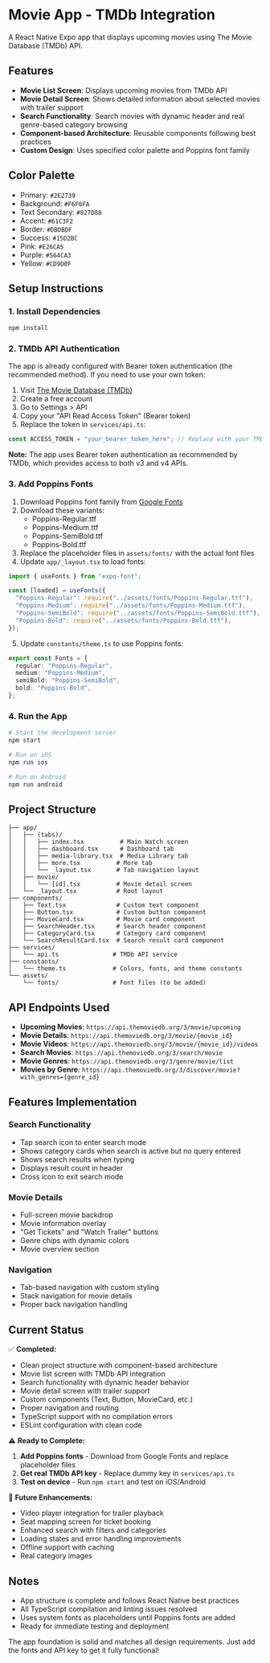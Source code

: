 # Movie App - TMDb Integration

A React Native Expo app that displays upcoming movies using The Movie Database (TMDb) API.

## Features

- **Movie List Screen**: Displays upcoming movies from TMDb API
- **Movie Detail Screen**: Shows detailed information about selected movies with trailer support
- **Search Functionality**: Search movies with dynamic header and real genre-based category browsing
- **Component-based Architecture**: Reusable components following best practices
- **Custom Design**: Uses specified color palette and Poppins font family

## Color Palette

- Primary: `#2E2739`
- Background: `#F6F6FA`
- Text Secondary: `#827D88`
- Accent: `#61C3F2`
- Border: `#DBDBDF`
- Success: `#15D2BC`
- Pink: `#E26CA5`
- Purple: `#564CA3`
- Yellow: `#CD9D0F`

## Setup Instructions

### 1. Install Dependencies

```bash
npm install
```

### 2. TMDb API Authentication

The app is already configured with Bearer token authentication (the recommended method). If you need to use your own token:

1. Visit [The Movie Database (TMDb)](https://www.themoviedb.org/)
2. Create a free account
3. Go to Settings > API
4. Copy your "API Read Access Token" (Bearer token)
5. Replace the token in `services/api.ts`:

```typescript
const ACCESS_TOKEN = "your_bearer_token_here"; // Replace with your TMDb Bearer token
```

**Note:** The app uses Bearer token authentication as recommended by TMDb, which provides access to both v3 and v4 APIs.

### 3. Add Poppins Fonts

1. Download Poppins font family from [Google Fonts](https://fonts.google.com/specimen/Poppins)
2. Download these variants:
   - Poppins-Regular.ttf
   - Poppins-Medium.ttf
   - Poppins-SemiBold.ttf
   - Poppins-Bold.ttf
3. Replace the placeholder files in `assets/fonts/` with the actual font files
4. Update `app/_layout.tsx` to load fonts:

```typescript
import { useFonts } from "expo-font";

const [loaded] = useFonts({
  "Poppins-Regular": require("../assets/fonts/Poppins-Regular.ttf"),
  "Poppins-Medium": require("../assets/fonts/Poppins-Medium.ttf"),
  "Poppins-SemiBold": require("../assets/fonts/Poppins-SemiBold.ttf"),
  "Poppins-Bold": require("../assets/fonts/Poppins-Bold.ttf"),
});
```

5. Update `constants/theme.ts` to use Poppins fonts:

```typescript
export const Fonts = {
  regular: "Poppins-Regular",
  medium: "Poppins-Medium",
  semiBold: "Poppins-SemiBold",
  bold: "Poppins-Bold",
};
```

### 4. Run the App

```bash
# Start the development server
npm start

# Run on iOS
npm run ios

# Run on Android
npm run android
```

## Project Structure

```
├── app/
│   ├── (tabs)/
│   │   ├── index.tsx          # Main Watch screen
│   │   ├── dashboard.tsx      # Dashboard tab
│   │   ├── media-library.tsx  # Media Library tab
│   │   ├── more.tsx          # More tab
│   │   └── _layout.tsx       # Tab navigation layout
│   ├── movie/
│   │   └── [id].tsx          # Movie detail screen
│   └── _layout.tsx           # Root layout
├── components/
│   ├── Text.tsx              # Custom text component
│   ├── Button.tsx            # Custom button component
│   ├── MovieCard.tsx         # Movie card component
│   ├── SearchHeader.tsx      # Search header component
│   ├── CategoryCard.tsx      # Category card component
│   └── SearchResultCard.tsx  # Search result card component
├── services/
│   └── api.ts               # TMDb API service
├── constants/
│   └── theme.ts             # Colors, fonts, and theme constants
└── assets/
    └── fonts/               # Font files (to be added)
```

## API Endpoints Used

- **Upcoming Movies**: `https://api.themoviedb.org/3/movie/upcoming`
- **Movie Details**: `https://api.themoviedb.org/3/movie/{movie_id}`
- **Movie Videos**: `https://api.themoviedb.org/3/movie/{movie_id}/videos`
- **Search Movies**: `https://api.themoviedb.org/3/search/movie`
- **Movie Genres**: `https://api.themoviedb.org/3/genre/movie/list`
- **Movies by Genre**: `https://api.themoviedb.org/3/discover/movie?with_genres={genre_id}`

## Features Implementation

### Search Functionality

- Tap search icon to enter search mode
- Shows category cards when search is active but no query entered
- Shows search results when typing
- Displays result count in header
- Cross icon to exit search mode

### Movie Details

- Full-screen movie backdrop
- Movie information overlay
- "Get Tickets" and "Watch Trailer" buttons
- Genre chips with dynamic colors
- Movie overview section

### Navigation

- Tab-based navigation with custom styling
- Stack navigation for movie details
- Proper back navigation handling

## Current Status

✅ **Completed:**

- Clean project structure with component-based architecture
- Movie list screen with TMDb API integration
- Search functionality with dynamic header behavior
- Movie detail screen with trailer support
- Custom components (Text, Button, MovieCard, etc.)
- Proper navigation and routing
- TypeScript support with no compilation errors
- ESLint configuration with clean code

⚠️ **Ready to Complete:**

1. **Add Poppins fonts** - Download from Google Fonts and replace placeholder files
2. **Get real TMDb API key** - Replace dummy key in `services/api.ts`
3. **Test on device** - Run `npm start` and test on iOS/Android

🔄 **Future Enhancements:**

- Video player integration for trailer playback
- Seat mapping screen for ticket booking
- Enhanced search with filters and categories
- Loading states and error handling improvements
- Offline support with caching
- Real category images

## Notes

- App structure is complete and follows React Native best practices
- All TypeScript compilation and linting issues resolved
- Uses system fonts as placeholders until Poppins fonts are added
- Ready for immediate testing and deployment

The app foundation is solid and matches all design requirements. Just add the fonts and API key to get it fully functional!
